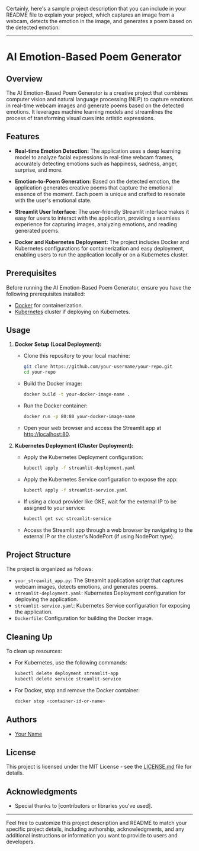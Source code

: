Certainly, here's a sample project description that you can include in your README file to explain your project, which captures an image from a webcam, detects the emotion in the image, and generates a poem based on the detected emotion:

---

# AI Emotion-Based Poem Generator

## Overview

The AI Emotion-Based Poem Generator is a creative project that combines computer vision and natural language processing (NLP) to capture emotions in real-time webcam images and generate poems based on the detected emotions. It leverages machine learning models and streamlines the process of transforming visual cues into artistic expressions.

## Features

- **Real-time Emotion Detection:** The application uses a deep learning model to analyze facial expressions in real-time webcam frames, accurately detecting emotions such as happiness, sadness, anger, surprise, and more.

- **Emotion-to-Poem Generation:** Based on the detected emotion, the application generates creative poems that capture the emotional essence of the moment. Each poem is unique and crafted to resonate with the user's emotional state.

- **Streamlit User Interface:** The user-friendly Streamlit interface makes it easy for users to interact with the application, providing a seamless experience for capturing images, analyzing emotions, and reading generated poems.

- **Docker and Kubernetes Deployment:** The project includes Docker and Kubernetes configurations for containerization and easy deployment, enabling users to run the application locally or on a Kubernetes cluster.

## Prerequisites

Before running the AI Emotion-Based Poem Generator, ensure you have the following prerequisites installed:

- [Docker](https://www.docker.com/get-started) for containerization.
- [Kubernetes](https://kubernetes.io/docs/setup/) cluster if deploying on Kubernetes.

## Usage

1. **Docker Setup (Local Deployment):**
   - Clone this repository to your local machine:

     ```bash
     git clone https://github.com/your-username/your-repo.git
     cd your-repo
     ```

   - Build the Docker image:

     ```bash
     docker build -t your-docker-image-name .
     ```

   - Run the Docker container:

     ```bash
     docker run -p 80:80 your-docker-image-name
     ```

   - Open your web browser and access the Streamlit app at [http://localhost:80](http://localhost:80).

2. **Kubernetes Deployment (Cluster Deployment):**
   - Apply the Kubernetes Deployment configuration:

     ```bash
     kubectl apply -f streamlit-deployment.yaml
     ```

   - Apply the Kubernetes Service configuration to expose the app:

     ```bash
     kubectl apply -f streamlit-service.yaml
     ```

   - If using a cloud provider like GKE, wait for the external IP to be assigned to your service:

     ```bash
     kubectl get svc streamlit-service
     ```

   - Access the Streamlit app through a web browser by navigating to the external IP or the cluster's NodePort (if using NodePort type).

## Project Structure

The project is organized as follows:

- `your_streamlit_app.py`: The Streamlit application script that captures webcam images, detects emotions, and generates poems.
- `streamlit-deployment.yaml`: Kubernetes Deployment configuration for deploying the application.
- `streamlit-service.yaml`: Kubernetes Service configuration for exposing the application.
- `Dockerfile`: Configuration for building the Docker image.

## Cleaning Up

To clean up resources:

- For Kubernetes, use the following commands:

  ```bash
  kubectl delete deployment streamlit-app
  kubectl delete service streamlit-service
  ```

- For Docker, stop and remove the Docker container:

  ```bash
  docker stop <container-id-or-name>
  ```

## Authors

- [Your Name](https://github.com/your-username)

## License

This project is licensed under the MIT License - see the [LICENSE.md](LICENSE.md) file for details.

## Acknowledgments

- Special thanks to [contributors or libraries you've used].

---

Feel free to customize this project description and README to match your specific project details, including authorship, acknowledgments, and any additional instructions or information you want to provide to users and developers.